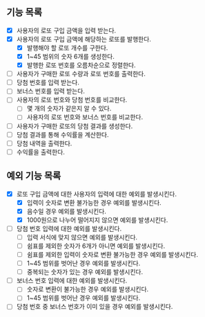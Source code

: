 ## 기능 목록
* [X] 사용자의 로또 구입 금액을 입력 받는다.
* [X] 사용자의 로또 구입 금액에 해당하는 로또를 발행한다.
  * [X] 발행해야 할 로또 개수를 구한다.
  * [X] 1~45 범위의 숫자 6개를 생성한다.
  * [X] 발행한 로또 번호를 오름차순으로 정렬한다.
* [ ] 사용자가 구매한 로또 수량과 로또 번호를 출력한다.
* [ ] 당첨 번호를 입력 받는다.
* [ ] 보너스 번호를 입력 받는다.
* [ ] 사용자의 로또 번호와 당첨 번호를 비교한다.
  * [ ] 몇 개의 숫자가 같은지 알 수 있다.
  * [ ] 사용자의 로또 번호와 보너스 번호를 비교한다.
* [ ] 사용자가 구매한 로또의 당첨 결과를 생성한다.
* [ ] 당첨 결과를 통해 수익률을 계산한다.
* [ ] 당첨 내역을 출력한다.
* [ ] 수익률을 출력한다.

## 예외 기능 목록
* [X] 로또 구입 금액에 대한 사용자의 입력에 대한 예외를 발생시킨다.
  * [X] 입력이 숫자로 변환 불가능한 경우 예외를 발생시킨다.
  * [X] 음수일 경우 예외를 발생시킨다.
  * [X] 1000원으로 나누어 떨어지지 않으면 예외를 발생시킨다.
* [ ] 당첨 번호 입력에 대한 예외를 발생시킨다.
  * [ ] 입력 서식에 맞지 않으면 예외를 발생시킨다.
  * [ ] 쉼표를 제외한 숫자가 6개가 아니면 예외를 발생시킨다.
  * [ ] 쉼표를 제외한 입력이 숫자로 변환 불가능한 경우 예외를 발생시킨다.
  * [ ] 1~45 범위를 벗어난 경우 예외를 발생시킨다.
  * [ ] 중복되는 숫자가 있는 경우 예외를 발생시킨다.
* [ ] 보너스 번호 입력에 대한 예외를 발생시킨다.
  * [ ] 숫자로 변환이 불가능한 경우 예외를 발생시킨다.
  * [ ] 1~45 범위를 벗어난 경우 예외를 발생시킨다.
* [ ] 당첨 번호 중 보너스 번호가 이미 있을 경우 예외를 발생시킨다.